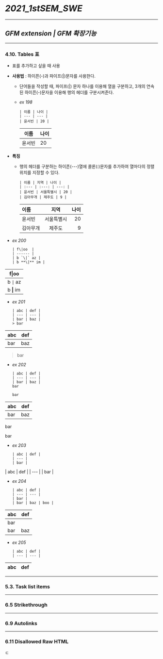 # ***2021_1stSEM_SWE***

---

## ***GFM extension     |    GFM 확장기능***

---

### 4.10. Tables 표
- 표를 추가하고 싶을 때 사용
- **사용법** : 하이픈(-)과 파이프(|)문자를 사용한다.
    - 단어들을 작성할 때, 파이프(|) 문자 하나를 이용해 열을 구분하고, 3개의 연속된 하이픈(-)문자을 이용해 행의 헤더를 구분시켜준다.

    - *ex 198*
        > 
          | 이름 | 나이 |
          | --- | --- |
          | 윤서빈 | 20 |

    
     
        | 이름 | 나이 |   
        | --- | --- |
        | 윤서빈 | 20 |
- **특징**
    - 행의 헤더를 구분하는 하이픈(---)열에 콜론(:)문자를 추가하여 열마다의 정렬위치를 지정할 수 있다.

    
       >
          | 이름 | 지역 | 나이 |
          | :--- | :---: | ---: |
          | 윤서빈 | 서울특별시 | 20 |
          | 김아무개 | 제주도 | 9 |


        | 이름 | 지역 | 나이 |
        | :--- | :---: | ---: |
        | 윤서빈 | 서울특별시 | 20 |
        | 김아무개 | 제주도 | 9 |

- *ex 200*
    >
      | f\|oo  | 
      | ------ |
      | b `\|` az |
      | b **\|** im |


| f\|oo  |
| ------ |
| b `\|` az |
| b **\|** im |

- *ex 201* 
    >
      | abc | def |
      | --- | --- |
      | bar | baz |
      > bar
     
| abc | def |
| --- | --- |
| bar | baz |
> bar


- *ex 202*
    >
      | abc | def |
      | --- | --- |
      | bar | baz |
      bar

      bar
     
     
| abc | def |
| --- | --- |
| bar | baz |
bar

bar


- *ex 203*
    >
      | abc | def |
      | --- |
      | bar |

| abc | def |
| --- |
| bar |


- *ex 204*
    >
      | abc | def |
      | --- | --- |
      | bar |
      | bar | baz | boo |

| abc | def |
| --- | --- |
| bar |
| bar | baz | boo |


- *ex 205*
    >
      | abc | def |
      | --- | --- |

| abc | def |
| --- | --- |















---

### 5.3. Task list items

---

### 6.5 Strikethrough

---

### 6.9 Autolinks

---

### 6.11 Disallowed Raw HTML
ㄷ
